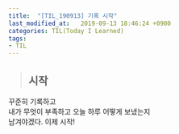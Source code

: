 ```yaml
---
title:  "[TIL_190913] 기록 시작"
last_modified_at:   2019-09-13 18:46:24 +0900
categories: TIL(Today I Learned)
tags:
- TIL
---
```


>## 시작  
  
꾸준히 기록하고  
내가 무엇이 부족하고 오늘 하루 어떻게 보냈는지  
남겨야겠다. 이제 시작!  
  
